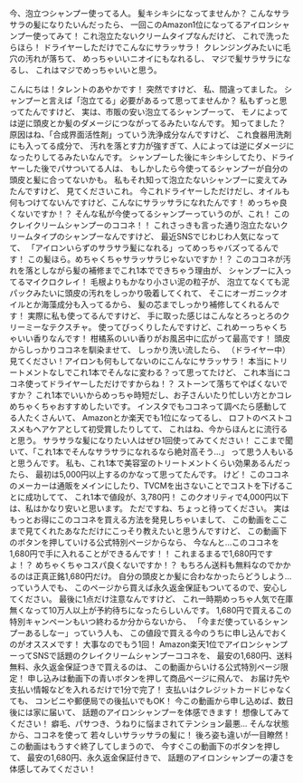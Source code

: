 今、泡立つシャンプー使ってる人。
髪キシキシになってませんか？
こんなサラサラの髪になりたいんだったら、
一回このAmazon1位になってるアイロンシャンプー使ってみて！
これ泡立たないクリームタイプなんだけど、
これで洗ったらほら！
ドライヤーしただけでこんなにサラッサラ！
クレンジングみたいに毛穴の汚れが落ちて、
めっちゃいいニオイにもなれるし、
マジで髪サラサラになるし、
これはマジでめっちゃいいと思う。

こんにちは！タレントのあやかです！
突然ですけど、
私、間違ってました。
シャンプーと言えば「泡立てる」必要があるって思ってませんか？
私もずっと思ってたんですけど、
実は、市販の安い泡立てるシャンプーって、
モノによっては逆に頭皮とか髪のダメージにつながってるみたいなんです。
知ってました？
原因はね、「合成界面活性剤」っていう洗浄成分なんですけど、
これ食器用洗剤にも入ってる成分で、
汚れを落とす力が強すぎて、人によっては逆にダメージになったりしてるみたいなんです。
シャンプーした後にキシキシしてたり、ドライヤーした後でパサついてる人は、
もしかしたら今使ってるシャンプーが自分の頭皮と髪に合ってないかも。
私もそれ知って泡立たないシャンプーに変えてみたんですけど、
見てくださいこれ。
今これドライヤーしただけだし、オイルも何もつけてないんですけど、こんなにサラッサラになれたんです！
めっちゃ良くないですか！？
そんな私が今使ってるシャンプーっていうのが、これ！
このクレイクリームシャンプーのココネ！！
これさっきも言った通り泡立たないクリームタイプのシャンプーなんですけど、
最近SNSでじわじわ人気になってて、
「アイロンいらずのサラサラ髪になれる」ってめっちゃバズってるんです！
この髪ほら。めちゃくちゃサラッサラじゃないですか！？
このココネが汚れを落としながら髪の補修までこれ1本でできちゃう理由が、
シャンプーに入ってるマイクロクレイ！
毛根よりもかなり小さい泥の粒子が、
泡立てなくても泥パックみたいに頭皮の汚れをしっかり吸着してくれて、
そこにオーガニックオイルとか海藻成分も入ってるから、
髪の芯までしっかり補修してくれるんです！
実際に私も使ってるんですけど、
手に取った感じはこんなとろっとろのクリーミーなテクスチャ。
使ってびっくりしたんですけど、これめーっちゃくちゃいい香りなんです！
柑橘系のいい香りがお風呂中に広がって最高です！
頭皮からしっかりココネを馴染ませて、
しっかり洗い流したら、
（ドライヤー中）
見てください！アイロンも何もしてないのにこんなにサラッサラ！
本当にトリートメントなしでこれ1本でそんなに変わる？って思ってたけど、
これ本当にココネ使ってドライヤーしただけですからね！？
ストーンて落ちてやばくないですか？
これ1本でいいからめっちゃ時短だし、お子さんいたり忙しい方とかコレめちゃくちゃおすすめしたいです。
インスタでもココネって調べたら感動してる人たくさんいて、
Amazonとか楽天でも1位になってるし、
ロフトのベストコスメもヘアケアとして初受賞したりしてて、
これはね、今からほんとに流行ると思う。
サラサラな髪になりたい人はぜひ1回使ってみてください！
ここまで聞いて、「これ1本でそんなサラサラになれるなら絶対高そう…」
って思う人もいると思うんです。
私も、これ1本で美容室のトリートメントくらい効果あるんだったら、
最初は5,000円以上するのかなって思ってたんです。
けど！
このココネのメーカーは通販をメインにしたり、TVCMを出さないことでコストを下げることに成功してて、
これ1本で値段が、3,780円！
このクオリティで4,000円以下は、私はかなり安いと思います。
ただですね、ちょっと待ってください。
実はもっとお得にこのココネを買える方法を発見しちゃいまして、
この動画をここまで見てくれたあなただけにこっそり教えたいと思うんですけど、
この動画下のボタンを押していける公式特別ページからなら、
今なんと…このココネを1,680円で手に入れることができるんです！！
これまるまるで1,680円ですよ！？
めちゃくちゃコスパ良くないですか！？
もちろん送料も無料なのでかかるのは正真正銘1,680円だけ。
自分の頭皮とか髪に合わなかったらどうしよう…っていう人でも、
このページから買えば永久返金保証もついてるので、安心してください。
最後に1点だけ注意なんですけど、
これ一時期めっちゃ人気で在庫無くなって10万人以上が予約待ちになったらしいんです。
1,680円で買えるこの特別キャンペーンもいつ終わるか分からないから、
「今まだ使っているシャンプーあるしなー」っていう人も、
この値段で買える今のうちに申し込んでおくのがオススメです！
大事なのでもう1回！
Amazon楽天1位でアイロンシャンプーってSNSで話題のクレイクリームシャンプーココネを、
最安の1,680円、送料無料、永久返金保証つきで買えるのは、
この動画からいける公式特別ページ限定！
申し込みは動画下の青いボタンを押して商品ページに飛んで、
お届け先や支払い情報などを入れるだけで1分で完了！
支払いはクレジットカードじゃなくても、
コンビニや郵便局での後払いでもOK！
今この動画から申し込めば、数日後には家に届いて、
話題のアイロンシャンプーを体感できます！
想像してみてください！
癖毛、パサつき、うねりに悩まされてテンション最悪…
そんな状態から、ココネを使って
若々しいサラッサラの髪に！
後ろ姿も違いが一目瞭然！
この動画はもうすぐ終了してしまうので、
今すぐこの動画下のボタンを押して、
最安の1,680円、永久返金保証付きで、
話題のアイロンシャンプーの凄さを体感してみてください！